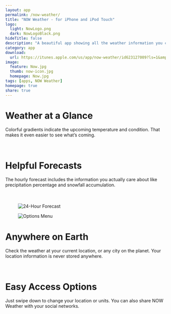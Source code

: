 ```yaml
---
layout: app
permalink: /now-weather/
title: "NOW Weather - for iPhone and iPod Touch"
logo:
  light: NowLogo.png
  dark: NowLogoBlack.png
hideTitle: false
description: "A beautiful app showing all the weather information you care about. And it does it beautifully and visually so you instantly know what's going on."
category: app
download: 
  url: https://itunes.apple.com/us/app/now-weather/id623127009?ls=1&amp;mt=8
image:
  feature: Now.jpg
  thumb: now-icon.jpg
  homepage: Now.jpg
tags: [apps, NOW Weather]
homepage: true
share: true
---
```


<div class="two-third" style="margin-bottom: 50px">
  <h1>Weather at a Glance</h1>
  <p>Colorful gradients indicate the upcoming temperature and condition. That makes it even easier to see what’s coming.</p>
  <br />
  <h1>Helpful Forecasts</h1>
  <p>The hourly forecast includes the information you actually care about like precipitation percentage and snowfall accumulation.</p>
</div>
<div class="one-third last">
  <figure>
    <img src="{{ site.baseurl }}/images/Now-Forecast.jpg" alt="24-Hour Forecast">
  </figure>
</div>  

<div class="one-third">
  <figure>
    <img src="http://placehold.it/645x1366" alt="Options Menu">
  </figure>
</div>
<div class="two-third last" style="margin-bottom: 50px">
  <h1>Anywhere on Earth</h1>
  <p>Check the weather at your current location, or any city on the planet. Your location information is never stored anywhere.</p>
  <br />
  <h1>Easy Access Options</h1>
  <p>Just swipe down to change your location or units. You can also share NOW Weather with your social networks.</p>
</div>
